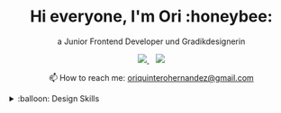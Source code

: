 

<h1 align="center">
 Hi everyone, I'm Ori :honeybee:
</h1>

<p align="center">
 a Junior Frontend Developer und Gradikdesignerin
</p>

<!-- <p align="center" >
 from Venezuela <strong>but</strong> now in Germany!
</p> -->

<p align="center">
 <a href="https://www.linkedin.com/in/oriana-quintero/">
    <img src="https://img.shields.io/badge/linkedin-%230077B5.svg?&style=for-the-badge&logo=linkedin&logoColor=white" />
 </a>&nbsp;&nbsp;
 
 <a href="https://www.behance.net/orianaqh">
   <img src="https://img.shields.io/badge/Behance-0054F7?style=for-the-badge&logo=behance&logoColor=white"/>
 </a>
</p>

<p align='center'>
  📫 How to reach me: <a href='mailto:oriquinterohernandez@gmail.com'>oriquinterohernandez@gmail.com</a>
</p>

<details>
  <summary>:balloon: Design Skills</summary>
 - Adobe Illustrator
 - Adobe Photoshop
 - Adobe InDesign
 - CorelDraw
 - Figma
 - Canva

  
</details>
  
